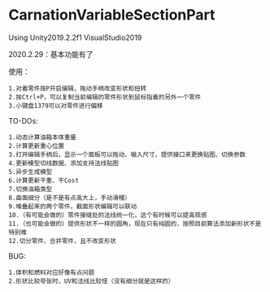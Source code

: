 ﻿# CarnationVariableSectionPart
 
Using Unity2019.2.2f1 VisualStudio2019

2020.2.29：基本功能有了

 使用：
 
    1.对着零件按P开启编辑，拖动手柄改变形状和扭转    
    2.按Ctrl+P，可以复制当前编辑的零件形状到鼠标指着的另外一个零件
    3.小键盘1379可以对零件进行偏移
 TO-DOs:
 
    1.动态计算油箱本体重量
    2.计算更新重心位置
    3.打开编辑手柄后，显示一个面板可以拖动、输入尺寸，提供接口来更换贴图、切换参数
    4.更新模型切线数据、添加支持法线贴图
    5.异步生成模型
    6.计算更新干重、干Cost
    7.切换油箱类型
    8.曲面细分（是不是有点高大上，手动滑稽）
    9.堆叠起来的两个零件，截面形状编辑可以联动
    10.（有可能会做的）零件接缝处的法线统一化，这个有时候可以提高观感
    11.（也可能会做的）提供形状不一样的圆角，现在只有纯圆的，按照目前算法添加新形状不是特别难
    12.切分零件、合并零件，且不改变形状
 BUG:
 
    1.体积和燃料对应好像有点问题
    2.形状比较夸张时，UV和法线比较怪（没有细分就是这样的）
